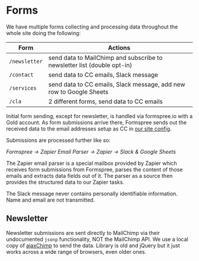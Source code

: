 # Forms

We have multiple forms collecting and processing data throughout the whole site doing the following:

Form          | Actions
------------  |-------------
`/newsletter` | send data to MailChimp and subscribe to newsletter list (double opt-in)
`/contact`    | send data to CC emails, Slack message
`/services`   | send data to CC emails, Slack message, add new row to Google Sheets
`/cla`        | 2 different forms, send data to CC emails

Initial form sending, except for newsletter, is handled via formspree.io with a Gold account. As form submissions arrive there, Formspree sends out the received data to the email addresses setup as CC in [our site config](../_config.yml).

Submissions are processed further like so:

_Formspree -> Zapier Email Parser -> Zapier -> Slack & Google Sheets_

The Zapier email parser is a special mailbox provided by Zapier which receives form submissions from Formspree, parses the content of those emails and extracts data fields out of it. The parser as a source then provides the structured data to our Zapier tasks.

The Slack message never contains personally identifiable information. Name and email are not transmitted.

## Newsletter

Newsletter submissions are sent directly to MailChimp via their undocumented `jsonp` functionality, NOT the MailChimp API. We use a local copy of [ajaxChimp](https://github.com/scdoshi/jquery-ajaxchimp) to send the data. Library is old and jQuery but it just works across a wide range of browsers, even older ones.
